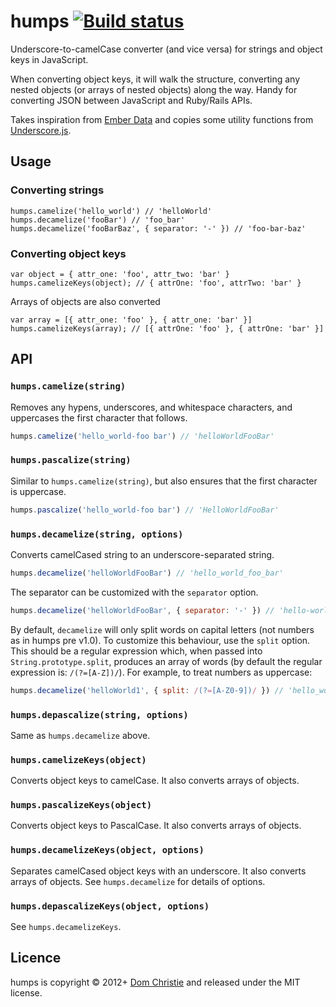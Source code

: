 humps [![Build status](https://secure.travis-ci.org/domchristie/humps.png)](http://travis-ci.org/#!/domchristie/humps)
=====

Underscore-to-camelCase converter (and vice versa) for strings and object keys in JavaScript.

When converting object keys, it will walk the structure, converting any nested objects (or arrays of nested objects) along the way. Handy for converting JSON between JavaScript and Ruby/Rails APIs.

Takes inspiration from [Ember Data](https://github.com/emberjs/data) and copies some utility functions from [Underscore.js](http://underscorejs.org/).

Usage
-----

### Converting strings

    humps.camelize('hello_world') // 'helloWorld'
    humps.decamelize('fooBar') // 'foo_bar'
    humps.decamelize('fooBarBaz', { separator: '-' }) // 'foo-bar-baz'

### Converting object keys

    var object = { attr_one: 'foo', attr_two: 'bar' }
    humps.camelizeKeys(object); // { attrOne: 'foo', attrTwo: 'bar' }

Arrays of objects are also converted

    var array = [{ attr_one: 'foo' }, { attr_one: 'bar' }]
    humps.camelizeKeys(array); // [{ attrOne: 'foo' }, { attrOne: 'bar' }]

API
---

### `humps.camelize(string)`

Removes any hypens, underscores, and whitespace characters, and uppercases the first character that follows.

```javascript
humps.camelize('hello_world-foo bar') // 'helloWorldFooBar'
```

### `humps.pascalize(string)`

Similar to `humps.camelize(string)`, but also ensures that the first character is uppercase.

```javascript
humps.pascalize('hello_world-foo bar') // 'HelloWorldFooBar'
```

### `humps.decamelize(string, options)`

Converts camelCased string to an underscore-separated string.

```javascript
humps.decamelize('helloWorldFooBar') // 'hello_world_foo_bar'
```

The separator can be customized with the `separator` option.

```javascript
humps.decamelize('helloWorldFooBar', { separator: '-' }) // 'hello-world-foo-bar'
```

By default, `decamelize` will only split words on capital letters (not numbers as in humps pre v1.0). To customize this behaviour, use the `split` option. This should be a regular expression which, when passed into `String.prototype.split`, produces an array of words (by default the regular expression is: `/(?=[A-Z])/`). For example, to treat numbers as uppercase:

```javascript
humps.decamelize('helloWorld1', { split: /(?=[A-Z0-9])/ }) // 'hello_world_1'
```

### `humps.depascalize(string, options)`

Same as `humps.decamelize` above.

### `humps.camelizeKeys(object)`

Converts object keys to camelCase. It also converts arrays of objects.

### `humps.pascalizeKeys(object)`

Converts object keys to PascalCase. It also converts arrays of objects.

### `humps.decamelizeKeys(object, options)`

Separates camelCased object keys with an underscore. It also converts arrays of objects. See `humps.decamelize` for details of options.

### `humps.depascalizeKeys(object, options)`

See `humps.decamelizeKeys`.

Licence
-------
humps is copyright &copy; 2012+ [Dom Christie](http://domchristie.co.uk) and released under the MIT license.